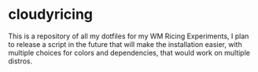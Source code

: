 # cloudyricing
This is a repository of all my dotfiles for my WM Ricing Experiments, I plan to release a script in the future that will make the installation easier, with multiple choices for colors and dependencies, that would work on multiple distros.
